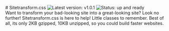 <span align="center"># Sitetransform.css</span>
![Latest version: v1.0.1](https://img.shields.io/badge/latest%20version-v1.0.1-royalblue?style=for-the-badge)  ![Status: up and ready](https://img.shields.io/badge/status-up%20and%20ready-lime?style=for-the-badge)<br>
Want to transform your bad-looking site into a great-looking site? Look no further! Sitetransform.css is here to help! Little classes to remember. Best of all, its only 2KB gzipped, 10KB unzipped, so you could build faster websites.
